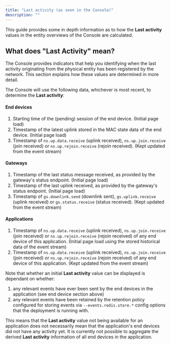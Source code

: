 ```yaml
---
title: "Last activity (as seen in the Console)"
description: ""
---
```


This guide provides some in depth information as to how the **Last activity** values in the entity overviews of the Console are calculated.

<!--more-->

## What does "Last Activity" mean?

The Console provides indicators that help you identifying when the last activity originating from the physical entity has been registered by the network. This section explains how these values are determined in more detail.

The Console will use the following data, whichever is most recent, to determine the **Last activity**:

#### End devices

1. Starting time of the (pending) session of the end device. (Initial page load)
2. Timestamp of the latest uplink stored in the MAC state data of the end device. (Initial page load)
3. Timestamp of `ns.up.data.receive` (uplink received), `ns.up.join.receive` (join received) or `ns.up.rejoin.receive` (rejoin received). (Kept updated from the event stream)

#### Gateways

1. Timestamp of the last status message received, as provided by the gateway's status endpoint. (Initial page load)
2. Timestamp of the last uplink received, as provided by the gateway's status endpoint. (Initial page load)
3. Timestamp of `gs.downlink.send` (downlink sent), `gs.uplink.receive` (uplink received) or `gs.status.receive` (status received). (Kept updated from the event stream)

#### Applications

1. Timestamp of `ns.up.data.receive` (uplink received), `ns.up.join.receive` (join received) or `ns.up.rejoin.receive` (rejoin received) of any end device of this application. (Initial page load using the stored historical data of the event stream)
2. Timestamp of `ns.up.data.receive` (uplink received), `ns.up.join.receive` (join received) or `ns.up.rejoin.receive` (rejoin received) of any end device of this application. (Kept updated from the event stream)

Note that whether an initial **Last activity** value can be displayed is dependant on whether:

1. any relevant events have ever been sent by the end devices in the application (see end device section above)
2. any relevant events have been retained by the retention policy configured for storing events via `--events.redis.store.*` config options that the deployment is running with.

This means that the **Last activity** value not being available for an application does not necessarily mean that the application's end devices did not have any activity yet. It is currently not possible to aggregate the derived **Last activity** information of all end devices in the application.
